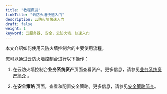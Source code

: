 ```yaml
---
title: "教程概览"
linkTitle: "云防火墙快速入门"
description: 云防火墙快速入门
draft: false
weight: 1
keyword: 云服务器, 安全，云防火墙，快速入门
---
```


本文介绍如何使用云防火墙控制台的主要使用流程。

您可以通过云防火墙控制台进行以下操作：

1. 在云防火墙控制台**业务系统资产**页面查看资产。更多信息，请参见[业务系统资产简介](/security/firewall/quick-start/data) 。

2. 在**安全策略** 页面，查看和配置安全策略。更多信息，请参见[安全策略简介](/security/firewall/quick-start/safety)。

   



